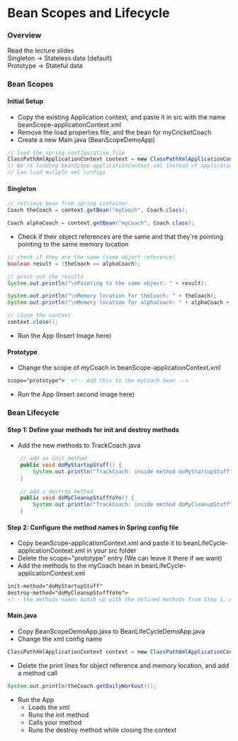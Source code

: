 # Bean Scopes and Lifecycle

### Overview
Read the lecture slides  
Singleton -> Stateless data (default)   
Prototype -> Stateful data  

### Bean Scopes
#### Initial Setup
* Copy the existing Application context, and paste it in src with the name beanScope-applicationContext.xml
* Remove the load properties file, and the bean for myCricketCoach
* Create a new Main.java (BeanScopeDemoApp)
```java
// load the spring configuration file
ClassPathXmlApplicationContext context = new ClassPathXmlApplicationContext("beanScope-applicationContext.xml");
// We're loading beanScope-applicationContext.xml instead of applicationContext.xml
// Can load muliple xml configs
```

#### Singleton
```java
// retrieve bean from spring container
Coach theCoach = context.getBean("myCoach", Coach.class);

Coach alphaCoach = context.getBean("myCoach", Coach.class);
```
* Check if their object references are the same and that they're pointing pointing to the same memory location
```java
// check if they are the same (same object reference)
boolean result = (theCoach == alphaCoach);

// print out the results
System.out.println("\nPointing to the same object: " + result);

System.out.println("\nMemory location for theCoach: " + theCoach);
System.out.println("\nMemory location for alphaCoach: " + alphaCoach + "\n");

// close the context
context.close();
```
* Run the App (Insert Image here)

#### Prototype
* Change the scope of myCoach in beanScope-applicationContext.xml
```xml
scope="prototype">	<!-- Add this to the myCoach bean -->
```
* Run the App (Insert second image here)

### Bean Lifecycle

#### Step 1: Define your methods for init and destroy methods
* Add the new methods to TrackCoach.java
```java
	// add an init method
	public void doMyStartupStuff() {
		System.out.println("TrackCoach: inside method doMyStartupStuff");
	}
	
	// add a destroy method
	public void doMyCleanupStuffYoYo() {
		System.out.println("TrackCoach: inside method doMyCleanupStuffYoYo");		
	}
```

#### Step 2: Configure the method names in Spring config file
* Copy beanScope-applicationContext.xml and paste it to beanLifeCycle-applicationContext.xml in your src folder
* Delete the scope="prototype" entry (We can leave it there if we want)
* Add the methods to the myCoach bean in beanLifeCycle-applicationContext.xml
```xml
init-method="doMyStartupStuff"
destroy-method="doMyCleanupStuffYoYo">
<!-- the methods names match up with the defined methods from Step 1, exactly
```

#### Main.java
* Copy BeanScopeDemoApp.java to BeanLifeCycleDemoApp.java
* Change the xml config name
```java
ClassPathXmlApplicationContext context = new ClassPathXmlApplicationContext("beanLifeCycle-applicationContext.xml");
```
* Delete the print lines for object reference and memory location, and add a method call
```java
System.out.println(theCoach.getDailyWorkout());
```
* Run the App
  * Loads the xml
  * Runs the init method
  * Calls your method
  * Runs the destroy method while closing the context

